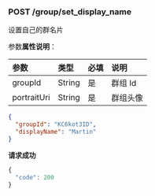 ### POST /group/set_display_name

设置自己的群名片

参数**属性说明**：

| 参数        |  类型    | 必填  | 说明              
| :----------|:-------- |:-----|:----------------
| groupId    | String   | 是   | 群组 Id
| portraitUri| String   | 是   | 群组头像

```json
{
  "groupId": "KC6kot3ID",
  "displayName": "Martin"
}
```

**请求成功**

```js
{
  "code": 200
}
```